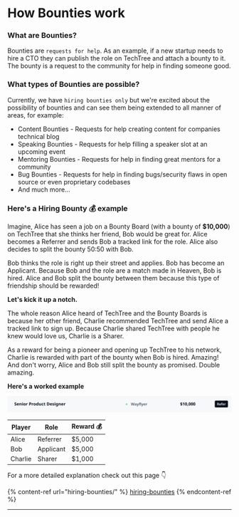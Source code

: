 # How Bounties work

### **What are Bounties?**

Bounties are `requests for help`. As an example, if a new startup needs to hire a CTO they can publish the role on TechTree and attach a bounty to it. The bounty is a request to the community for help in finding someone good.

### **What types of Bounties are possible?**

Currently, we have `hiring bounties only` but we're excited about the possibility of bounties and can see them being extended to all manner of areas, for example:

* Content Bounties - Requests for help creating content for companies technical blog
* Speaking Bounties - Requests for help filling a speaker slot at an upcoming event
* Mentoring Bounties - Requests for help in finding great mentors for a community
* Bug Bounties - Requests for help in finding bugs/security flaws in open source or even proprietary codebases
* And much more...

### **Here's a Hiring Bounty 💰 example**

Imagine, Alice has seen a job on a Bounty Board (with a bounty of **$10,000**) on TechTree that she thinks her friend, Bob would be great for. Alice becomes a Referrer and sends Bob a tracked link for the role. Alice also decides to split the bounty 50:50 with Bob.

Bob thinks the role is right up their street and applies. Bob has become an Applicant. Because Bob and the role are a match made in Heaven, Bob is hired. Alice and Bob split the bounty between them because this type of friendship should be rewarded!

**Let's kick it up a notch.**

The whole reason Alice heard of TechTree and the Bounty Boards is because her other friend, Charlie recommended TechTree and send Alice a tracked link to sign up. Because Charlie shared TechTree with people he knew would love us, Charlie is a Sharer.

As a reward for being a pioneer and opening up TechTree to his network, Charlie is rewarded with part of the bounty when Bob is hired. Amazing! And don't worry, Alice and Bob still split the bounty as promised. Double amazing.

**Here's a worked example**

![](<../../.gitbook/assets/Screenshot 2022-01-07 at 11.52.25.png>)

| Player  | Role      | Reward 💰 |
| ------- | --------- | --------- |
| Alice   | Referrer  | $5,000    |
| Bob     | Applicant | $5,000    |
| Charlie | Sharer    | $1,000    |

For a more detailed explanation check out this page 👇

{% content-ref url="hiring-bounties/" %}
[hiring-bounties](hiring-bounties/)
{% endcontent-ref %}



****

###
